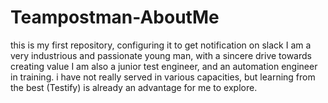 # Teampostman-AboutMe
this is my first repository, configuring it to get notification on slack 
I am a very industrious and passionate young man, with a sincere drive towards creating value
I am also a junior test engineer, and an automation engineer in training.
i have not really served in various capacities, but learning from the best (Testify) is already
an advantage for me to explore. 
